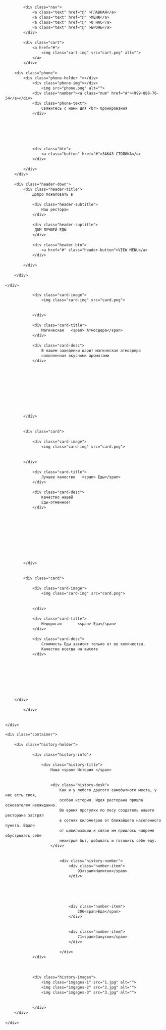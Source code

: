 <!DOCTYPE html>
<html>
<head>
    <meta charset="UTF-8">
    <link rel="stylesheet" href="style2.css">
    <link rel="preconnect" href="https://fonts.googleapis.com">
    <link rel="preconnect" href="https://fonts.gstatic.com" crossorigin>
    <link href="https://fonts.googleapis.com/css2?family=Cuprum&family=Open+Sans:wght@300;400;500;600;700;800&display=swap" rel="stylesheet"> 
    <link rel="preconnect" href="https://fonts.googleapis.com">
    <link rel="preconnect" href="https://fonts.gstatic.com" crossorigin>
    <link href="https://fonts.googleapis.com/css2?family=Cuprum&family=Open+Sans:wght@300;400;500;600;700;800&family=Tinos:wght@400;700&display=swap" rel="stylesheet"> 
    <title>Ресторан</title>
</head>
<body>
<div class="header">
    <div class="container">
        <div class="header-line">
            <div class="header-logo">
                <img src="logo.png" alt="">
            </div>

  
            <div class="nav">
                <a class="text" href="@" >ГЛАВНАЯ</a>
                <a class="text" href="@" >МЕНЮ</a>
                <a class="text" href="@" >О НАС</a>
                <a class="text" href="@" >БРОНЬ</a>
            </div>
            
            <div class="cart">
                <a href="#">
                    <img class="cart-img" src="cart.png" alt="">
                </a>
            </div>
            
        <div class="phone">
            <div class="phone-holder "></div>
                <div class="phone-img"></div>
                    <img src="phone.png" alt="">
                <div class="number"><a class="num" href="#">+999-888-76-54</a></div>
                <div class="phone-text">
                    Свяжитесь с нами для <br> бронирования
                </div>





                
                <div class="btn">
                    <a class="button" href="#">ЗАКАЗ СТОЛИКА</a>
                </div>
                
            </div>
        </div>
    
        <div class="header-down">
            <div class="header-title">
                Добро пожаловать в

                <div class="header-subtitle">
                    Наш ресторан
                </div>

                <div class="header-suptitle">
                 ДОМ ЛУЧШЕЙ ЕДЫ
                </div>    

                <div class="header-btn">
                    <a href="#" class="header-button">VIEW MENU</a>
                </div>

            </div>

        </div>

    </div>
</div>


<div class="cards">
    <div class="container">
        <div class="cards-holder">
            <div class="card">

                <div class="card-image">
                    <img class="card-img" src="card.png">


                </div>

                <div class="card-title">
                    Магическая   <span> Атмосфера</span>
                </div>

                <div class="card-desc">
                    В нашем заведении царит магическая атмосфера
                    наполненная вкусными ароматами
                </div>


        


    


        

            </div>
        
        
            <div class="card">

                <div class="card-image">
                    <img class="card-img" src="card.png">


            </div>

                <div class="card-title">
                    Лучшее качество   <span> Еды</span>
                </div>

                <div class="card-desc">
                    Качество нашей
                    Еды-отменное!
                </div>


        


    


        

            </div>


            <div class="card">

                <div class="card-image">
                    <img class="card-img" src="card.png">


                </div>

                <div class="card-title">
                    Недорогая       <span> Еда</span>
                </div>

                <div class="card-desc">
                    Стоимость Еды зависит только от ее количества.
                    Качество всегда на высоте
                </div>


            


        


        </div>    

            </div>


    </div>
</div>

<div class="history">

    <div class="container">

        <div class="history-holder">

                <div class="history-info">

                    <div class="history-title">
                        Наша <span> История </span>
        

                        <div class="history-desk">
                            Как и у любого другого самобытного места, у нас есть своя,
                            особая история. Идея ресторана пришла основателям неожиданно.
                            Во время прогулки по лесу создатель нашего ресторана застрял
                            в сотнях километров от ближайшего населенного пункта. Вдали
                            от цивилизации и связи им пришлось навремя обустровать себе
                            нехитрый быт, добывать и готовить себе еду.
                        </div>

            
                            <div class="history-number">
                                <div class="number-item">
                                    93<span>Напитки</span>
                                </div>



            

                                <div class="number-item">
                                    206<span>Еда</span>
                                </div>


                                <div class="number-item">
                                    71<span>Закуски</span>
                                </div>

                            </div>
                </div>

        
        
                <div class="history-images">
                    <img class="imgages-1" src="1.jpg" alt="">
                    <img class="imgages-2" src="2.jpg" alt="">
                    <img class="imgages-3" src="3.jpg" alt="">


                </div>
        </div>
        
    </div>


</div>


</body>
</html>



